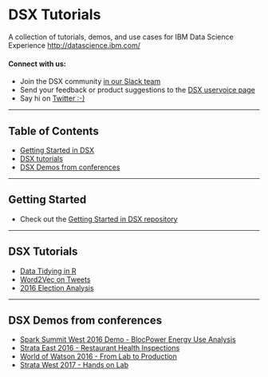 # DSX Tutorials


A collection of tutorials, demos, and use cases for IBM Data Science Experience http://datascience.ibm.com/

#### Connect with us:
- Join the DSX community [in our Slack team](https://dsxcommunity.slack.com/)
- Send your feedback or product suggestions to the [DSX uservoice page](https://datascix.uservoice.com/)
- Say hi on [Twitter :-)](https://twitter.com/IBMDataScience)

---

## Table of Contents

<ul>
    <li><a href="#getting-started">Getting Started in DSX</a></li>
    <li><a href="#tuts">DSX tutorials</a></li>
    <li><a href="#demos">DSX Demos from conferences</a></li>
</ul>

---

## Getting Started <a name="getting-started"></a>

- Check out the [Getting Started in DSX repository](https://github.com/IBMDataScience/getting-started)

---

## DSX Tutorials <a name="tuts"></a>

- [Data Tidying in R](https://github.com/IBMDataScience/dsx-tutorials/tree/master/data-tidying-r)
- [Word2Vec on Tweets](https://github.com/IBMDataScience/word2vec)
- [2016 Election Analysis](https://github.com/IBMDataScience/election2016)

---

## DSX Demos from conferences<a name="demos"></a>


- [Spark Summit West 2016 Demo - BlocPower Energy Use Analysis](https://github.com/IBMDataScience/SparkSummitDemo)
- [Strata East 2016 - Restaurant Health Inspections](https://github.com/IBMDataScience/Strata2016)
- [World of Watson 2016 - From Lab to Production](https://github.com/IBMDataScience/wow-lab-to-production)
- [Strata West 2017 - Hands on Lab](https://github.com/IBMDataScience/Strata2017)

